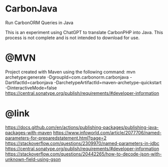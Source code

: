 # CarbonJava
Run CarbonORM Queries in Java

This is an experiment using ChatGPT to translate CarbonPHP into Java. 
This process is not complete and is not intended to download for use.


# @MVN
Project created with Maven using the following command:
mvn archetype:generate -DgroupId=com.carbonorm.carbonjava -DartifactId=carbonjava -DarchetypeArtifactId=maven-archetype-quickstart -DinteractiveMode=false
https://central.sonatype.org/publish/requirements/#developer-information

# @link 
https://docs.github.com/en/actions/publishing-packages/publishing-java-packages-with-maven
https://www.infoworld.com/article/2077706/named-parameters-for-preparedstatement.html?page=2
https://stackoverflow.com/questions/2309970/named-parameters-in-jdbc
https://central.sonatype.org/publish/requirements/#developer-information
https://stackoverflow.com/questions/20442265/how-to-decode-json-with-unknown-field-using-gson